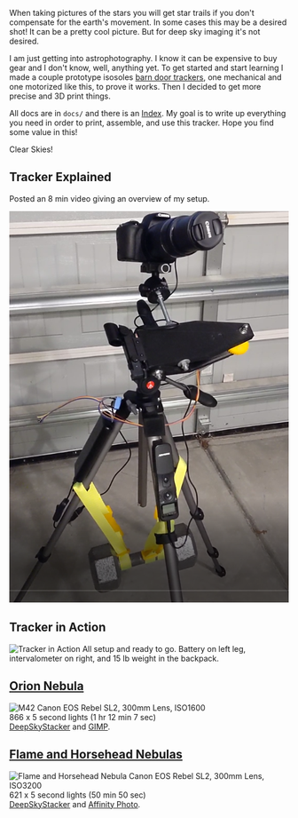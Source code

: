 When taking pictures of the stars you will get star trails if you don't compensate for the earth's movement.  In some cases this may be a desired shot!  It can be a pretty cool picture.  But for deep sky imaging it's not desired.

I am just getting into astrophotography.  I know it can be expensive to buy gear and I don't know, well, anything yet.  To get started and start learning I made a couple prototype isosoles [barn door trackers](https://en.wikipedia.org/wiki/Barn_door_tracker), one mechanical and one motorized like this, to prove it works.  Then I decided to get more precise and 3D print things.

All docs are in `docs/` and there is an [Index](docs/00-index.md).  My goal is to write up everything you need in order to print, assemble, and use this tracker.  Hope you find some value in this!

Clear Skies!

## Tracker Explained

Posted an 8 min video giving an overview of my setup.

[![Barn Door Tracker Overview](images/tracker-video.png)](https://youtu.be/gP029RHcJ4Q)

## Tracker in Action
![Tracker in Action](images/barn-door-tracker.jpg)
All setup and ready to go.  Battery on left leg, intervalometer on right, and 15 lb weight in the backpack.

## [Orion Nebula](https://www.astrobin.com/4iprt9/)<br>
![M42](images/M42+2021-02-04+DSS+GIMP_1h12m07s+crop.png)
Canon EOS Rebel SL2, 300mm Lens, ISO1600<br>
866 x 5 second lights (1 hr 12 min 7 sec)<br>
[DeepSkyStacker](http://deepskystacker.free.fr/english/index.html) and [GIMP](https://www.gimp.org/).

## [Flame and Horsehead Nebulas](https://www.astrobin.com/a59dnw/)<br>
![Flame and Horsehead Nebula](images/Flame-Nebula+2021-02-09+DSS-AP+621x50m50s+SC+32r+crop.png)
Canon EOS Rebel SL2, 300mm Lens, ISO3200<br>
621 x 5 second lights (50 min 50 sec)<br>
[DeepSkyStacker](http://deepskystacker.free.fr/english/index.html) and [Affinity Photo](https://affinity.serif.com/en-us/photo/).
